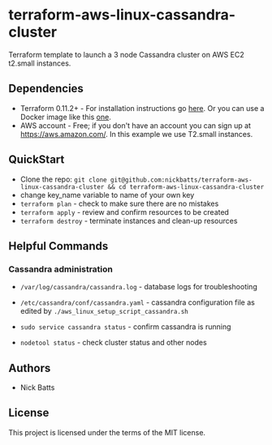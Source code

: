 # terraform-aws-linux-cassandra-cluster

Terraform template to launch a 3 node Cassandra cluster on AWS EC2 t2.small instances.

## Dependencies

* Terraform 0.11.2+ - For installation instructions go [here](https://www.terraform.io/intro/getting-started/install.html). Or you can use a Docker image like this [one](https://hub.docker.com/r/hashicorp/terraform/).
* AWS account  - Free; if you don't have an account you can sign up at https://aws.amazon.com/. In this example we use T2.small instances.

## QuickStart

* Clone the repo: `git clone git@github.com:nickbatts/terraform-aws-linux-cassandra-cluster
 && cd terraform-aws-linux-cassandra-cluster
`
* change key_name variable to name of your own key
* `terraform plan` - check to make sure there are no mistakes
* `terraform apply` - review and confirm resources to be created
* `terraform destroy` - terminate instances and clean-up resources

## Helpful Commands

### Cassandra administration
* `/var/log/cassandra/cassandra.log` - database logs for troubleshooting

* `/etc/cassandra/conf/cassandra.yaml` - cassandra configuration file as edited by `./aws_linux_setup_script_cassandra.sh`

* `sudo service cassandra status` - confirm cassandra is running

* `nodetool status` - check cluster status and other nodes

## Authors

* Nick Batts

## License

This project is licensed under the terms of the MIT license.
